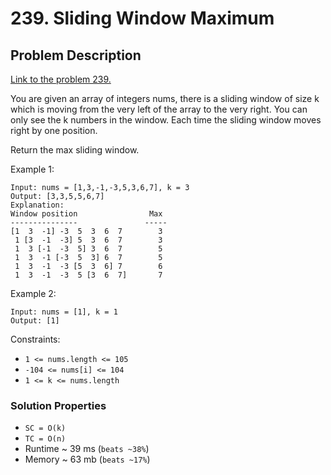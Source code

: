 # 239. Sliding Window Maximum

## Problem Description

[Link to the problem 239.](https://leetcode.com/problems/sliding-window-maximum/description/)

You are given an array of integers nums, there is a sliding window of size k which is moving from the very left of the array to the very right. You can only see the k numbers in the window. Each time the sliding window moves right by one position.

Return the max sliding window.



Example 1:

```
Input: nums = [1,3,-1,-3,5,3,6,7], k = 3
Output: [3,3,5,5,6,7]
Explanation:
Window position                Max
---------------               -----
[1  3  -1] -3  5  3  6  7        3
 1 [3  -1  -3] 5  3  6  7        3
 1  3 [-1  -3  5] 3  6  7        5
 1  3  -1 [-3  5  3] 6  7        5
 1  3  -1  -3 [5  3  6] 7        6
 1  3  -1  -3  5 [3  6  7]       7
```
Example 2:

```
Input: nums = [1], k = 1
Output: [1]
```

Constraints:

* `1 <= nums.length <= 105`
* `-104 <= nums[i] <= 104`
* `1 <= k <= nums.length`

### Solution Properties

* `SC = O(k)`
* `TC = O(n)`
* Runtime ~ 39 ms (`beats ~38%`)
* Memory ~ 63 mb (`beats ~17%`)